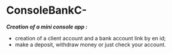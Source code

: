 # ConsoleBankC-  

***Creation of a mini console app :***  

- creation of a client account and a bank account link by en id;  
- make a deposit, withdraw money or just check your account.